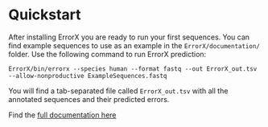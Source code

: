 # Quickstart

After installing ErrorX you are ready to run your first sequences. You can find example sequences to use as an example in the `ErrorX/documentation/` folder. Use the following command to run ErrorX prediction:

`ErrorX/bin/errorx --species human --format fastq --out ErrorX_out.tsv --allow-nonproductive ExampleSequences.fastq`

You will find a tab-separated file called `ErrorX_out.tsv` with all the annotated sequences and their predicted errors.

Find the [full documentation here](https://errorx.readthedocs.io/)